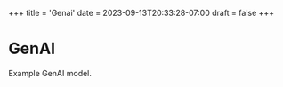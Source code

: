 +++
title = 'Genai'
date = 2023-09-13T20:33:28-07:00
draft = false
+++

# GenAI

Example GenAI model.
